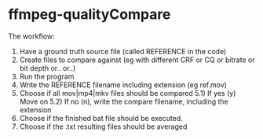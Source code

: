 # ffmpeg-qualityCompare

The workflow:
1) Have a ground truth source file (called REFERENCE in the code)
2) Create files to compare against (eg with different CRF or CQ or bitrate or bit depth or.. or..)
3) Run the program
4) Write the REFERENCE filename including extension (eg ref.mov)
5) Choose if all mov|mp4|mkv files should be compared
5.1) If yes (y) Move on
5.2) If no (n), write the compare filename, including the extension
6) Choose if the finished bat file should be executed.
7) Choose if the .txt resulting files should be averaged

